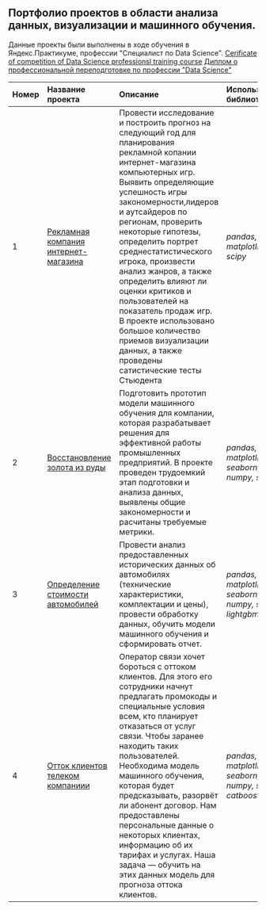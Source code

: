 ## Портфолио проектов в области анализа данных, визуализации и машинного обучения.

Данные проекты были выполнены в ходе обучения в Яндекс.Практикуме, профессии "Специалист по Data Science".
[Cerificate of competition of Data Science professionsl training course](https://github.com/Bloky777/Portfolio_Yandex_Practicum/blob/main/certificate.pdf)
[Диплом о профессиональной переподготовке по профессии "Data Science"](https://github.com/Bloky777/Portfolio_Yandex_Practicum/blob/main/certificate_ru.pdf)

| Номер | Название проекта | Описание | Используемые библиотеки | 
| :----------------------| :---------------------- | :---------------------- | :---------------------- |
| 1 | [Рекламная компания интернет-магазина](Project_1_Advertising_company) |  Провести исследование и построить прогноз на следующий год для планирования рекламной копании интернет-магазина компьютерных игр.  Выявить определяющие успешность игры закономерности,лидеров и аутсайдеров по регионам, проверить некоторые гипотезы, определить портрет среднестатистического игрока, произвести анализ жанров, а также определить влияют ли оценки критиков и пользователей на показатель продаж игр. В проекте использовано большое количество приемов визуализации данных, а также проведены сатистические тесты Стьюдента| *pandas, matplotlib, scipy* |
| 2 | [Восстановление золота из руды](Project_2_Gold_industry) |  Подготовить прототип модели машинного обучения для компании, которая разрабатывает решения для эффективной работы промышленных предприятий. В проекте проведен трудоемкий этап подготовки и анализа данных, выявлены общие закономерности и расчитаны требуемые метрики.| *pandas, matplotlib, seaborn, numpy, sklearn* |
| 3 | [Определение стоимости автомобилей](Project_3_Car_prices) |  Провести анализ предоставленных исторических данных об автомобилях (технические характеристики, комплектации и цены), провести обработку данных, обучить модели машинного обучения и сформировать отчет.| *pandas, matplotlib, seaborn, numpy, sklearn, lightgbm* |
| 4 | [Отток клиентов телеком компаниии](Project_4_Telecom) | Оператор связи хочет бороться с оттоком клиентов. Для этого его сотрудники начнут предлагать промокоды и специальные условия всем, кто планирует отказаться от услуг связи. Чтобы заранее находить таких пользователей. Необходима модель машинного обучения, которая будет предсказывать, разорвёт ли абонент договор. Нам предоставлены  персональные данные о некоторых клиентах, информацию об их тарифах и услугах. Наша задача — обучить на этих данных модель для прогноза оттока клиентов.| *pandas, matplotlib, seaborn, numpy, sklearn, catboost* |

